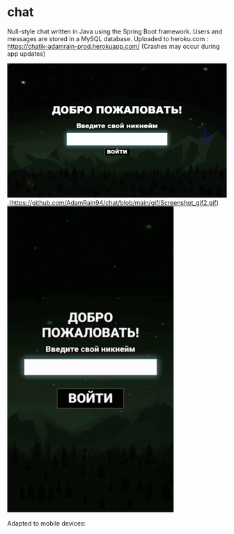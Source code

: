 # chat

Null-style chat written in Java using the Spring Boot framework. Users and messages are stored in a MySQL database. Uploaded to heroku.com : https://chatik-adamrain-prod.herokuapp.com/ (Crashes may occur during app updates)

![Screenshot](https://github.com/AdamRain94/chat/blob/main/gif/Screenshot_gif.gif),(https://github.com/AdamRain94/chat/blob/main/gif/Screenshot_gif2.gif) 
![Screenshot](https://github.com/AdamRain94/chat/blob/main/gif/Screenshot_gif2.gif)

Adapted to mobile devices:

